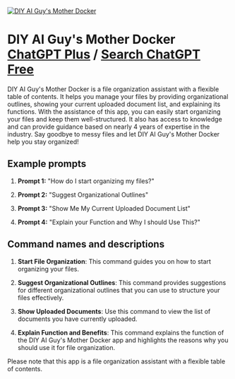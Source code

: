 
[![DIY AI Guy's Mother Docker](https://files.oaiusercontent.com/file-s0tAykMvmc6gKiXyxYArlHfN?se=2123-10-16T18%3A38%3A10Z&sp=r&sv=2021-08-06&sr=b&rscc=max-age%3D31536000%2C%20immutable&rscd=attachment%3B%20filename%3DPower%2520Knapp%2520Logo.png&sig=uqNM42/xjxrihauxl7NmISKtCspFlw0LpsxxuldnqBo%3D)](https://chat.openai.com/g/g-NTGe09mOW-diy-ai-guy-s-mother-docker)

# DIY AI Guy's Mother Docker [ChatGPT Plus](https://chat.openai.com/g/g-NTGe09mOW-diy-ai-guy-s-mother-docker) / [Search ChatGPT Free](https://gptcall.net/index.html#/?search=DIY%20AI%20Guy's%20Mother%20Docker)

DIY AI Guy's Mother Docker is a file organization assistant with a flexible table of contents. It helps you manage your files by providing organizational outlines, showing your current uploaded document list, and explaining its functions. With the assistance of this app, you can easily start organizing your files and keep them well-structured. It also has access to knowledge and can provide guidance based on nearly 4 years of expertise in the industry. Say goodbye to messy files and let DIY AI Guy's Mother Docker help you stay organized!

## Example prompts

1. **Prompt 1:** "How do I start organizing my files?"

2. **Prompt 2:** "Suggest Organizational Outlines"

3. **Prompt 3:** "Show Me My Current Uploaded Document List"

4. **Prompt 4:** "Explain your Function and Why I should Use This?"

## Command names and descriptions

1. **Start File Organization**: This command guides you on how to start organizing your files.

2. **Suggest Organizational Outlines**: This command provides suggestions for different organizational outlines that you can use to structure your files effectively.

3. **Show Uploaded Documents**: Use this command to view the list of documents you have currently uploaded.

4. **Explain Function and Benefits**: This command explains the function of the DIY AI Guy's Mother Docker app and highlights the reasons why you should use it for file organization.

Please note that this app is a file organization assistant with a flexible table of contents.


